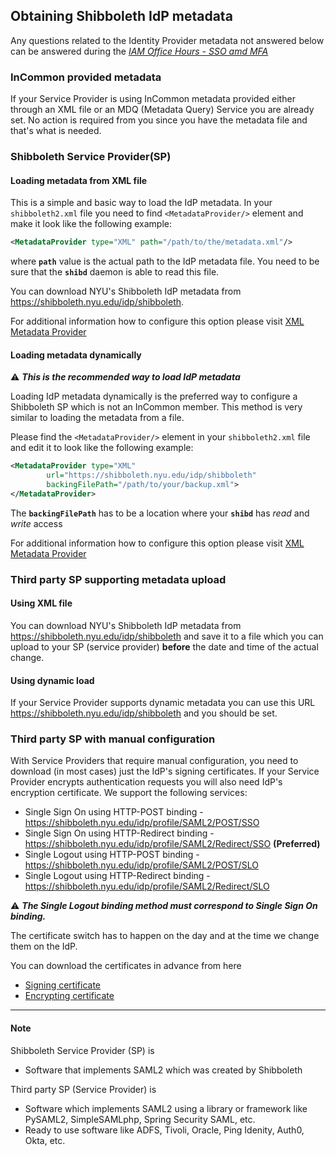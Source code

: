 ## Obtaining Shibboleth IdP metadata

Any questions related to the Identity Provider metadata not answered below can be answered during the [_IAM Office Hours - SSO amd MFA_](https://calendar.google.com/calendar/embed?src=nyu.edu_23qne9rsrhuidta3ld7pnkok9o%2540group.calendar.google.com&ctz=America%252FNew_York)

### InCommon provided metadata

If your Service Provider is using InCommon metadata provided either through an XML file or an MDQ (Metadata Query) Service you are already set. No action is required from you since you have the metadata file and that's what is needed.

### Shibboleth Service Provider(SP)

#### Loading metadata from XML file

This is a simple and basic way to load the IdP metadata. In your `shibboleth2.xml` file you need to find `<MetadataProvider/>` element and make it look like the following example:
```xml
<MetadataProvider type="XML" path="/path/to/the/metadata.xml"/>
```
where **`path`** value is the actual path to the IdP metadata file. You need to be sure that the **`shibd`** daemon is able to read this file.

You can download NYU's Shibboleth IdP metadata from https://shibboleth.nyu.edu/idp/shibboleth.

For additional information how to configure this option please visit [XML Metadata Provider](https://shibboleth.atlassian.net/wiki/spaces/SP3/pages/2063696005/XMLMetadataProvider)

#### Loading metadata dynamically

:warning: **_This is the recommended way to load IdP metadata_**

Loading IdP metadata dynamically is the preferred way to configure a Shibboleth SP which is not an InCommon member.  This method is very similar to loading the metadata from a file.

Please find the `<MetadataProvider/>` element in your `shibboleth2.xml` file and edit it to look like the following example:
```xml
<MetadataProvider type="XML"
        url="https://shibboleth.nyu.edu/idp/shibboleth"
        backingFilePath="/path/to/your/backup.xml">
</MetadataProvider>
```
The **`backingFilePath`** has to be a location where your **`shibd`** has _read_ and _write_ access

For additional information how to configure this option please visit [XML Metadata Provider](https://shibboleth.atlassian.net/wiki/spaces/SP3/pages/2063696005/XMLMetadataProvider)

### Third party SP supporting metadata upload
#### Using XML file

You can download NYU's Shibboleth IdP metadata from https://shibboleth.nyu.edu/idp/shibboleth and save it to a file which you can upload to your SP (service provider) **before** the date and time of the actual change.

#### Using dynamic load

If your Service Provider supports dynamic metadata you can use this URL https://shibboleth.nyu.edu/idp/shibboleth and you should be set.

### Third party SP with manual configuration

With Service Providers that require manual configuration, you need to download (in most cases) just the IdP's signing certificates. If your Service Provider encrypts authentication requests you will also need IdP's encryption certificate.
We support the following services:
- Single Sign On using HTTP-POST binding - https://shibboleth.nyu.edu/idp/profile/SAML2/POST/SSO
- Single Sign On using HTTP-Redirect binding - https://shibboleth.nyu.edu/idp/profile/SAML2/Redirect/SSO **(Preferred)**
- Single Logout using HTTP-POST binding - https://shibboleth.nyu.edu/idp/profile/SAML2/POST/SLO
- Single Logout using HTTP-Redirect binding - https://shibboleth.nyu.edu/idp/profile/SAML2/Redirect/SLO

:warning: **_The Single Logout binding method must correspond to Single Sign On binding._**

The certificate switch has to happen on the day and at the time we change them on the IdP.

You can download the certificates in advance from here
- [Signing certificate]()
- [Encrypting certificate]()


---
#### Note

Shibboleth Service Provider (SP) is

- Software that implements SAML2 which was created by Shibboleth

Third party SP (Service Provider) is 

- Software which implements SAML2 using a library or framework like PySAML2, SimpleSAMLphp, Spring Security SAML, etc. 
- Ready to use software like ADFS, Tivoli, Oracle, Ping Idenity, Auth0, Okta, etc.